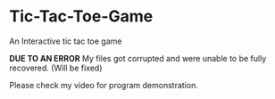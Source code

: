 # Tic-Tac-Toe-Game
An Interactive tic tac toe game



**DUE TO AN ERROR** My files got corrupted and were unable to be fully recovered. (Will be fixed)

Please check my video for program demonstration.
